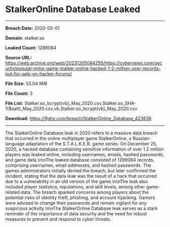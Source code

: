 # StalkerOnline Database Leaked

------------
**Breach Date:** 2020-05-01

**Domain:** stalker.so

**Leaked Count:** 1289084

**Source URL:** https://web.archive.org/web/20231205084255/https://cybernews.com/security/popular-mmo-game-stalker-online-hacked-1-2-million-user-records-put-for-sale-on-hacker-forums/

**File Size:** 53.04 MiB

**File Count:** 3

**File List:** Stalker.so_bcrypt(vb)_May_2020.csv,Stalker.so_SHA-1($salt)_May_2020.csv,vb.Stalker.so_bcrypt(vb)_May_2020.csv

**Download:** https://9ghz.com/breach/StalkerOnline_Database_423636

------------
The StalkerOnline Database leak in 2020 refers to a massive data breach that occurred in the online multiplayer game StalkerOnline, a Russian-language adaptation of the S.T.A.L.K.E.R. game series. On December 25, 2020, a hacked database containing sensitive information of over 1.2 million players was leaked online, including usernames, emails, hashed passwords, and game data.\n\nThe leaked database consisted of 1289084 records, comprising usernames, email addresses, and hashed passwords. The games administrators initially denied the breach, but later confirmed the incident, stating that the data leak was the result of a hack that occurred due to a vulnerability in an old version of the game.\n\nThe leak also included player statistics, reputations, and skill levels, among other game-related data. The breach sparked concerns among players about the potential risks of identity theft, phishing, and account hijacking. Gamers were advised to change their passwords and remain vigilant for any suspicious activity.\n\nThe StalkerOnline Database leak serves as a stark reminder of the importance of data security and the need for robust measures to prevent and respond to cyber threats.
